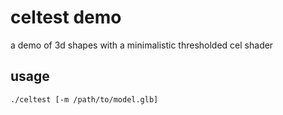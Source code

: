 
# celtest demo

a demo of 3d shapes with a minimalistic thresholded cel shader

## usage

```
./celtest [-m /path/to/model.glb]
```

